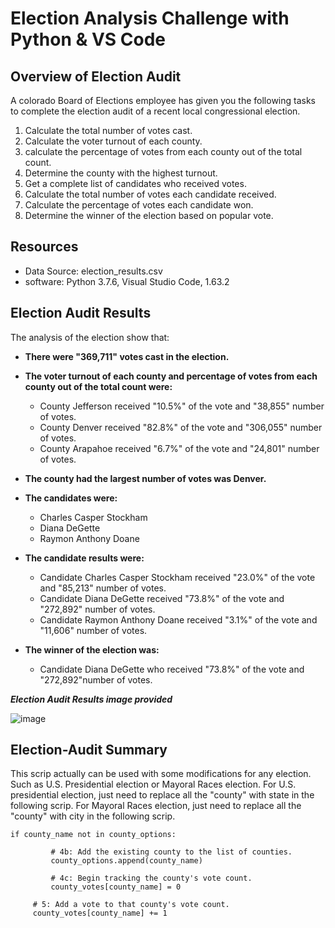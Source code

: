 # Election Analysis Challenge with Python & VS Code
## Overview of Election Audit
A colorado Board of Elections employee has given you the following tasks to complete the election audit of a recent local congressional election.

1. Calculate the total number of votes cast.
2. Calculate the voter turnout of each county.
3. calculate the percentage of votes from each county out of the total count.
4. Determine the county with the highest turnout.
5. Get a complete list of candidates who received votes.
6. Calculate the total number of votes each candidate received.
7. Calculate the percentage of votes each candidate won.
8. Determine the winner of the election based on popular vote.

## Resources
- Data Source: election_results.csv
- software: Python 3.7.6, Visual Studio Code, 1.63.2

## Election Audit Results
The analysis of the election show that:
- **There were "369,711" votes cast in the election.**

- **The voter turnout of each county and percentage of votes from each county out of the total count were:**
    - County Jefferson received "10.5%" of the vote and "38,855" number of votes.
    - County Denver received "82.8%" of the vote and "306,055" number of votes.
    - County Arapahoe received "6.7%" of the vote and "24,801" number of votes.
    
- **The county had the largest number of votes was Denver.**

- **The candidates were:**
    - Charles Casper Stockham
    - Diana DeGette
    - Raymon Anthony Doane
    
- **The candidate results were:**
    - Candidate Charles Casper Stockham received "23.0%" of the vote and "85,213" number of votes.
    - Candidate Diana DeGette received "73.8%" of the vote and "272,892" number of votes.
    - Candidate Raymon Anthony Doane received "3.1%" of the vote and "11,606" number of votes.
    
- **The winner of the election was:**
    - Candidate Diana DeGette who received "73.8%" of the vote and "272,892"number of votes.
    
***Election Audit Results image provided***

![image](https://user-images.githubusercontent.com/95242493/149599795-04ca44ef-702d-4516-a70e-78ae7e5c6195.png)

## Election-Audit Summary
   This scrip actually can be used with some modifications for any election. Such as U.S. Presidential election or Mayoral Races election.
   For U.S. presidential election, just need to replace all the "county" with state in the following scrip.
   For Mayoral Races election, just need to replace all the "county" with city in the following scrip.
   ```
   if county_name not in county_options:

            # 4b: Add the existing county to the list of counties.
            county_options.append(county_name)

            # 4c: Begin tracking the county's vote count.
            county_votes[county_name] = 0        

        # 5: Add a vote to that county's vote count.
        county_votes[county_name] += 1   
   ```

